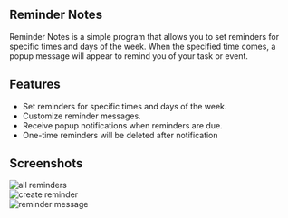 ## Reminder Notes

Reminder Notes is a simple program that allows you to set reminders for specific times and days of the week. When the specified time comes, a popup message will appear to remind you of your task or event.

## Features

- Set reminders for specific times and days of the week.
- Customize reminder messages.
- Receive popup notifications when reminders are due.
- One-time reminders will be deleted after notification

## Screenshots
 ![all reminders](https://github.com/xajiraqab/ba_reminder_notes_prod/blob/main/images_for_git/%231.png?raw=true)
 <br>
 ![create reminder](https://github.com/xajiraqab/ba_reminder_notes_prod/blob/main/images_for_git/%232.png?raw=true)
 <br>
 ![reminder message](https://github.com/xajiraqab/ba_reminder_notes_prod/blob/main/images_for_git/%233.png?raw=true)

